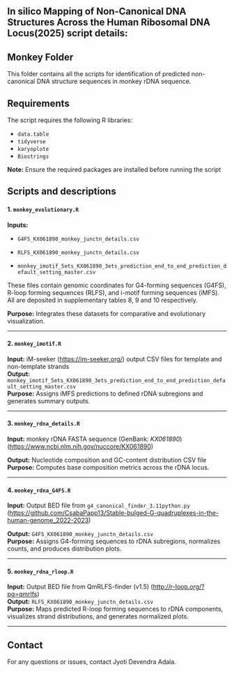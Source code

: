 
## In silico Mapping of Non-Canonical DNA Structures Across the Human Ribosomal DNA Locus(2025) script details:


## Monkey Folder
This folder contains all the scripts for identification of predicted non-canonical DNA structure sequences in monkey rDNA sequence.



## Requirements

The script requires the following R libraries:
 - `data.table`
 - `tidyverse`
 - `karyoplote`
 - `Biostrings`
 

**Note:** Ensure the required packages are installed before running the script 


## Scripts and descriptions

#### 1. `monkey_evolutionary.R`
**Inputs:**

- `G4FS_KX061890_monkey_junctn_details.csv`

- `RLFS_KX061890_monkey_junctn_details.csv`

- `monkey_imotif_5ets_KX061890_3ets_prediction_end_to_end_prediction_default_setting_master.csv`

These files contain genomic coordinates for G4-forming sequences (G4FS), R-loop forming sequences (RLFS), and i-motif forming sequences (iMFS). All are deposited in supplementary tables 8, 9 and 10 respectively.

**Purpose:** Integrates these datasets for comparative and evolutionary visualization.

---

#### 2. `monkey_imotif.R`
**Input:** iM-seeker (https://im-seeker.org/) output CSV files for template and non-template strands  
**Output:** `monkey_imotif_5ets_KX061890_3ets_prediction_end_to_end_prediction_default_setting_master.csv`  
**Purpose:** Assigns iMFS predictions to defined rDNA subregions and generates summary outputs.

---

#### 3. `monkey_rdna_details.R`
**Input:** monkey rDNA FASTA sequence (GenBank: *KX061890*)(https://www.ncbi.nlm.nih.gov/nuccore/KX061890)

**Output:** Nucleotide composition and GC-content distribution CSV file  
**Purpose:** Computes base composition metrics across the rDNA locus.

---

#### 4. `monkey_rdna_G4FS.R`
**Input:** Output BED file from `g4_canonical_finder_3.11python.py` (https://github.com/CsabaPapp13/Stable-bulged-G-quadruplexes-in-the-human-genome_2022-2023)

**Output:** `G4FS_KX061890_monkey_junctn_details.csv`  
**Purpose:** Assigns G4-forming sequences to rDNA subregions, normalizes counts, and produces distribution plots.

---

#### 5. `monkey_rdna_rloop.R`
**Input:** Output BED file from QmRLFS-finder (v1.5) (http://r-loop.org/?pg=qmrlfs)  
**Output:** `RLFS_KX061890_monkey_junctn_details.csv`  
**Purpose:** Maps predicted R-loop forming sequences to rDNA components, visualizes strand distributions, and generates normalized plots.

---


## Contact

For any questions or issues, contact Jyoti Devendra Adala.
